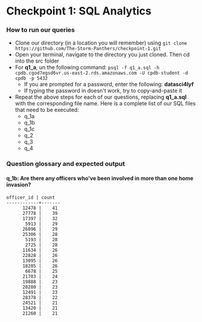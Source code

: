 # Checkpoint 1: SQL Analytics

### How to run our queries

* Clone our directory (in a location you will remember) using `git clone https://github.com/The-Storm-Panthers/checkpoint-1.git`
* Open your terminal, navigate to the directory you just cloned. Then cd into the src folder
* For **q1_a**, un the following command: `psql -f q1_a.sql -h cpdb.cgod7egsd6vr.us-east-2.rds.amazonaws.com -U cpdb-student -d cpdb -p 5432`
    - If you are prompted for a password, enter the following: **datasci4lyf**
    - If typing the password in doesn't work, try to copy-and-paste it
* Repeat the above steps for each of our questions, replacing **q1_a.sql** with the corresponding file name. Here is a complete list of our SQL files that need to be executed:
    - q_1a
    - q_1b
    - q_1c
    - q_2
    - q_3
    - q_4

### Question glossary and expected output

#### **q_1b**: Are there any officers who’ve been involved in more than one home invasion?
```
officer_id | count 
------------+-------
      12478 |    41
      27778 |    39
      17397 |    32
       5913 |    29
      26096 |    29
      25306 |    28
       5193 |    28
       2725 |    28
      11634 |    26
      22828 |    26
      13095 |    26
      18205 |    26
       6678 |    25
      21703 |    24
      19888 |    23
      28280 |    23
      12491 |    23
      28378 |    22
      24521 |    21
      13420 |    21
      21260 |    21
```


